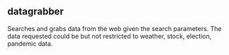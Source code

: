 ## datagrabber

Searches and grabs data from the web given the search parameters. The data requested could be but not restricted to weather, stock, election, pandemic data.